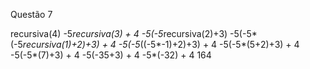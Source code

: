 Questão 7



recursiva(4)
-5*recursiva(3) + 4
-5(-5*recursiva(2)+3)
-5(-5*(-5*recursiva(1)+2)+3) + 4
-5(-5*((-5*-1)+2)+3) + 4
-5(-5*(5+2)+3) + 4
-5(-5*(7)+3) + 4
-5(-35+3) + 4
-5*(-32) + 4
164